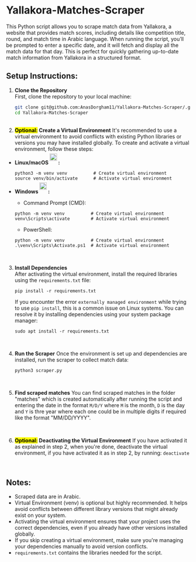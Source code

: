 # Yallakora-Matches-Scraper
This Python script allows you to scrape match data from Yallakora, a website that provides match scores, including details like competition title, round, and match time in Arabic language. When running the script, you’ll be prompted to enter a specific date, and it will fetch and display all the match data for that day. This is perfect for quickly gathering up-to-date match information from Yallakora in a structured format.

## Setup Instructions:

1. **Clone the Repository**<br />
   First, clone the repository to your local machine:
      ```bash
      git clone git@github.com:AnasDorgham11/Yallakora-Matches-Scraper/.git
      cd Yallakora-Matches-Scraper
      ```
      <br />
2. **<mark>Optional:</mark> Create a Virtual Environment** 
   It's recommended to use a virtual environment to avoid conflicts with existing Python libraries or versions you may have installed globally. To create and activate a virtual environment, follow these steps:
- **<div style="display: flex; align-items: bottom;"><span>Linux/macOS </span><a href="https://skillicons.dev"><img src="https://skillicons.dev/icons?i=linux&theme=light" alt="linux" width="20px" height="20px" style="position: relative; top: -10px;"/></a> :</div>** 
   ```
   python3 -m venv venv          # Create virtual environment
   source venv/bin/activate      # Activate virtual environment
   ```


- **<div style="display: flex; align-items: bottom;"><span>Windows </span><a href="https://skillicons.dev"><img src="https://skillicons.dev/icons?i=windows&theme=light" alt="Windows" width="20px" height="20px" style="position: relative; top: -10px;"/></a> :</div>** 
    - Command Prompt (CMD):
    ```
    python -m venv venv          # Create virtual environment
    venv\Scripts\activate        # Activate virtual environment
    ```
    - PowerShell:
    ```
    python -m venv venv          # Create virtual environment
    .\venv\Scripts\Activate.ps1  # Activate virtual environment
    ```
     <br />
3. **Install Dependencies**<br />
   After activating the virtual environment, install the required libraries using the ```requirements.txt``` file:
   ```
   pip install -r requirements.txt
   ```

   If you encounter the error ```externally managed environment``` while trying to use ```pip install```, this is a common issue on Linux systems. You can resolve it by installing dependencies using your system package manager:
   ```
   sudo apt install -r requirements.txt
   ```

   <br />
4. **Run the Scraper**
   Once the environment is set up and dependencies are installed, run the scraper to collect match data:
   ```
   python3 scraper.py
   ```

   <br />
5. **Find scraped matches**
   You can find scraped matches in the folder "matches" which is created automatically after running the script and entering the date in the format ```M/D/Y``` where ```M``` is the month, ```D``` is the day and ```Y``` is thre year where       each one could be in multiple digits if required like the format "MM/DD/YYYY".

   <br />
6. **<mark>Optional:</mark> Deactivating the Virtual Environment**
   If you have activated it as explained in step 2, when you're done, deactivate the virtual environment, if you have activated it as in step 2, by running:
   ```deactivate```

   <br />
## Notes:
   - Scraped data are in Arabic.
   - Virtual Environment (venv) is optional but highly recommended. It helps avoid conflicts between different library versions that might already exist on your system.
   - Activating the virtual environment ensures that your project uses the correct dependencies, even if you already have other versions installed globally.
   - If you skip creating a virtual environment, make sure you're managing your dependencies manually to avoid version conflicts.
   - ```requirements.txt``` contains the libraries needed for the script.

